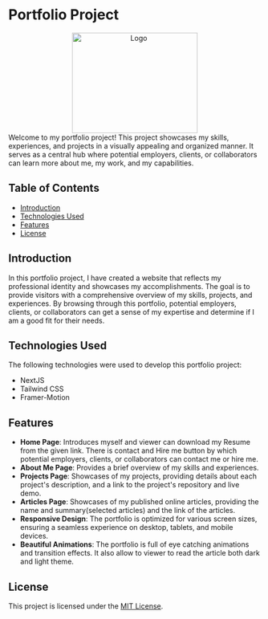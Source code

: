 # Portfolio Project

<div align="center">
  <img src="https://imgur.com/xSRxCBa.png" alt="Logo" width="250" height="200">
</div

Welcome to my portfolio project! This project showcases my skills, experiences, and projects in a visually appealing and organized manner. It serves as a central hub where potential employers, clients, or collaborators can learn more about me, my work, and my capabilities.

## Table of Contents

- [Introduction](#introduction)
- [Technologies Used](#technologies-used)
- [Features](#features)
- [License](#license)

## Introduction

In this portfolio project, I have created a website that reflects my professional identity and showcases my accomplishments. The goal is to provide visitors with a comprehensive overview of my skills, projects, and experiences. By browsing through this portfolio, potential employers, clients, or collaborators can get a sense of my expertise and determine if I am a good fit for their needs.

## Technologies Used

The following technologies were used to develop this portfolio project:

- NextJS
- Tailwind CSS
- Framer-Motion

## Features

- **Home Page**: Introduces myself and  viewer can download my 
  Resume from the given link. There is contact and Hire me button
  by which potential employers, clients, or collaborators can contact me or hire me.
- **About Me Page**: Provides a brief overview of my skills and experiences.
- **Projects Page**: Showcases of my projects, providing details about each project's description, and a link to the project's repository and live demo.
- **Articles Page**: Showcases of my published online articles, providing the name and summary(selected articles) and the link of
the articles. 
- **Responsive Design**: The portfolio is optimized for various screen sizes, ensuring a seamless experience on desktop, tablets, and mobile devices.
- **Beautiful Animations**: The portfolio is full of eye catching 
animations and transition effects. It also allow to viewer
to read the article both dark and light theme.



## License

This project is licensed under the [MIT License](LICENSE).

